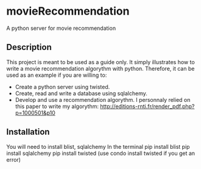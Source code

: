 # movieRecommendation
A python server for movie recommendation

## Description
This project is meant to be used as a guide only.
It simply illustrates how to write a movie recommendation algorythm with python.
Therefore, it can be used as an example if you are willing to:
- Create a python server using twisted.
- Create, read and write a database using sqlalchemy.
- Develop and use a recommendation algorythm. I personnaly relied on this paper to write my algorythm: http://editions-rnti.fr/render_pdf.php?p=1000501&p10

## Installation
You will need to install blist, sqlalchemy In the terminal
pip install blist
pip install sqlalchemy
pip install twisted (use condo install twisted if you get an error)

